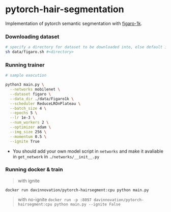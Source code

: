 # pytorch-hair-segmentation
Implementation of pytorch semantic segmentation with [figaro-1k](http://projects.i-ctm.eu/it/progetto/figaro-1k).

### Downloading dataset
```bash
# specify a directory for dataset to be downloaded into, else default is ./data/
sh data/figaro.sh #<directory>
```
### Running trainer

```bash
# sample execution

python3 main.py \
  --networks mobilenet \
  --dataset figaro \
  --data_dir ./data/Figaro1k \
  --scheduler ReduceLROnPlateau \
  --batch_size 4 \
  --epochs 5 \
  --lr 1e-3 \
  --num_workers 2 \
  --optimizer adam \
  --img_size 256 \
  --momentum 0.5 \
  --ignite True
```

* You should add your own model script in `networks` and make it avaliable in  `get_network` in `./networks/__init__.py`

### Running docker & train

> with ignite

`docker run davinnovation/pytorch-hairsegment:cpu python main.py`

> with no-ignite
`docker run -p :8097 davinnovation/pytorch-hairsegment:cpu python main.py --ignite False`